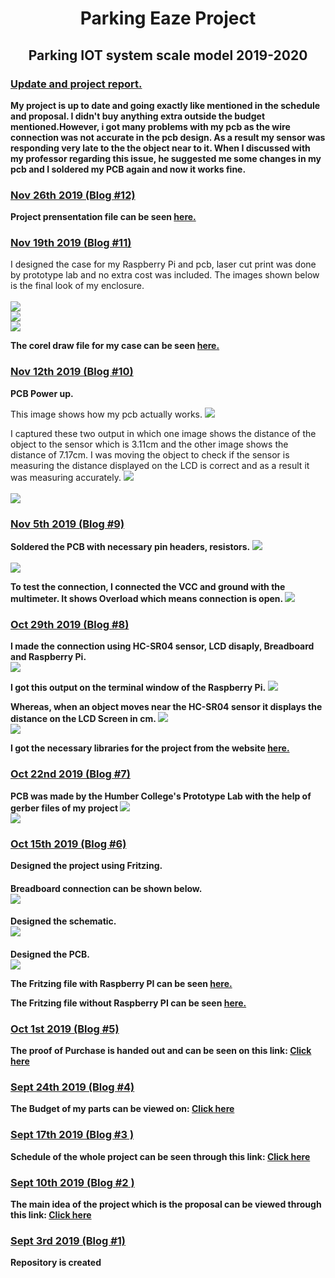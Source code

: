 <html>
	<head>
		<title>Blog</title>
	</head>
	<body>
      <h1><center>Parking Eaze Project</center></h1>
      <h2><center>Parking IOT system scale model 2019-2020</center></h2>
    </body>
	<h3><u>Update and project report.</u></h3>
	<p><b>My project is up to date and going exactly like mentioned in the schedule and proposal. I didn't buy anything 		extra outside the budget mentioned.However, i got many problems with my pcb as the wire connection was not accurate in 		the pcb design. As a result my sensor was responding very late to the the object near to it. When I discussed with my 		professor regarding this issue, he suggested me some changes in my pcb and I soldered my PCB again and now it works 		fine.</b>
	<h3><u>Nov 26th 2019 (Blog #12)</u></h3>
	<p><b>Project prensentation file can be seen <a href="https://github.com/SainaKapoor/ParkingEaze/blob/master/documentation/HardwarePresentation.pptx">here.</a></b>
	<h3><u>Nov 19th 2019 (Blog #11)</u></h3>
	<p>I designed the case for my Raspberry Pi and pcb, laser cut print was done by prototype lab and no extra cost was included. The images shown below is the final look of my enclosure.
	<br>
	<br>
	<img src ="https://raw.githubusercontent.com/SainaKapoor/ParkingEaze/master/Images/case1.jpg">
	<br>
	<img src ="https://raw.githubusercontent.com/SainaKapoor/ParkingEaze/master/Images/case2.jpg">
	<br>
	<img src ="https://raw.githubusercontent.com/SainaKapoor/ParkingEaze/master/Images/case4.jpg">
	<br>
	<p><b>The corel draw file for my case can be seen <a href="https://github.com/SainaKapoor/ParkingEaze/blob/master/Mechanical/Enclosure.cdr">here.</a></b>
	<h3><u>Nov 12th 2019 (Blog #10)</u></h3>
	<p><b>PCB Power up.</b>
	<p>This image shows how my pcb actually works.
	<img src ="https://raw.githubusercontent.com/SainaKapoor/ParkingEaze/master/Images/instr.jpg">
	<p>I captured these two output in which one image shows the distance of the object to the sensor which is 3.11cm and the 	other image shows the distance of 7.17cm. I was moving the object to check if the sensor is measuring the distance displayed on the LCD is correct and as a result it was measuring accurately.
	<img src ="https://raw.githubusercontent.com/SainaKapoor/ParkingEaze/master/Images/measure_distance2.jpg">
	<br>
	<br>
	<img src ="https://raw.githubusercontent.com/SainaKapoor/ParkingEaze/master/Images/measure_distance1.jpg">
	<h3><u>Nov 5th 2019 (Blog #9)</u></h3>
	<p><b>Soldered the PCB with necessary pin headers, resistors.</b>
	<img src ="https://raw.githubusercontent.com/SainaKapoor/ParkingEaze/master/Images/new_pcb2.jpg">
	<br>
	<br>
	<img src ="https://raw.githubusercontent.com/SainaKapoor/ParkingEaze/master/Images/new_pcb1.jpg">
	<p><b>To test the connection, I connected the VCC and ground with the multimeter. It shows Overload which means 		connection is open. </b>
	<img src ="https://raw.githubusercontent.com/SainaKapoor/ParkingEaze/master/Images/test.jpg">
	<h3><u>Oct 29th 2019 (Blog #8)</u></h3>
	<p><b>I made the connection using HC-SR04 sensor, LCD disaply, Breadboard and Raspberry Pi.</b>
	<br>
	<img src ="https://raw.githubusercontent.com/SainaKapoor/ParkingEaze/master/Images/connection.jpg">
	<br>
	<p><b>I got this output on the terminal window of the Raspberry Pi.</b>
	<img src ="https://raw.githubusercontent.com/SainaKapoor/ParkingEaze/master/Images/result.jpg">
	<p><b>Whereas, when an object moves near the HC-SR04 sensor it displays the distance on the LCD Screen in cm. </b>
	<img src ="https://raw.githubusercontent.com/SainaKapoor/ParkingEaze/master/Images/display.jpg">
	<br>
	<img src ="https://raw.githubusercontent.com/SainaKapoor/ParkingEaze/master/Images/display2.jpg">
	<p><b>I got the necessary libraries for the project from the website <a href= "https://www.recantha.co.uk/blog/?p=4849"> 	here.</a>
	<h3><u>Oct 22nd 2019 (Blog #7)</u></h3>
	<p><b>PCB was made by the Humber College's Prototype Lab with the help of gerber files of my project</b>
	<img src ="https://raw.githubusercontent.com/SainaKapoor/ParkingEaze/master/Images/delta1.jpg"> 
	<br>
	<img src ="https://raw.githubusercontent.com/SainaKapoor/ParkingEaze/master/Images/delta2.jpg"> 
	<h3><u>Oct 15th 2019 (Blog #6)</u></h3>
	<p><b>Designed the project using Fritzing.</b>
	<h4>Breadboard connection can be shown below.
	<br>
	<img src ="https://raw.githubusercontent.com/SainaKapoor/ParkingEaze/master/Images/ceng317_bb.png">  
	<h4>Designed the schematic.
	<br>
	<img src ="https://raw.githubusercontent.com/SainaKapoor/ParkingEaze/master/Images/PCB.jpg">   
	<h4>Designed the PCB.  
	<br>
	<img src ="https://raw.githubusercontent.com/SainaKapoor/ParkingEaze/master/Images/PCB.jpg">
	<p>The Fritzing file with Raspberry PI can be seen <a href="https://github.com/SainaKapoor/ParkingEaze/blob/master/Electronics/ceng317.fzz">here.</a></p>
	<p>The Fritzing file without Raspberry PI can be seen <a href="https://github.com/SainaKapoor/ParkingEaze/blob/master/Electronics/ceng317R.fzz">here.</a></p>
	<h3><u>Oct 1st 2019 (Blog #5)</u></h3>
	<p>The proof of Purchase is handed out and can be seen on this link: <a href="https://github.com/SainaKapoor/ParkingEaze/blob/master/documentation/purchase%20proof.docx">Click here</a></p>
	<h3><u>Sept 24th 2019 (Blog #4)</u></h3>
	<p>The Budget of my parts can be viewed on: <a href="https://github.com/SainaKapoor/ParkingEaze/blob/master/documentation/Budget1.xlsx">Click here</a></p>
	<h3><u>Sept 17th 2019 (Blog #3 )</u></h3>
	<p>Schedule of the whole project can be seen through this link: <a href="https://github.com/SainaKapoor/ParkingEaze/blob/master/documentation/Schedule.mpp">Click here</a></p>
		<h3><u>Sept 10th 2019 (Blog #2 )</u></h3>
	<p>The main idea of the project which is the proposal can be viewed through this link: <a href="https://github.com/SainaKapoor/ParkingEaze/blob/master/documentation/Proposal.xlsx">Click here</a></p>
		<h3><u>Sept 3rd 2019 (Blog #1)</u></h3>
	<p>Repository is created</p>
	
	
	
